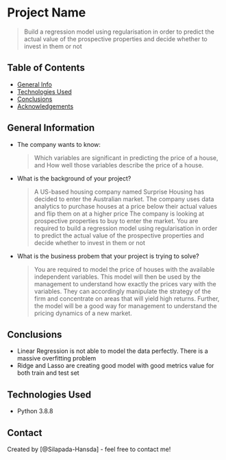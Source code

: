 # Project Name
> Build a regression model using regularisation in order to predict the actual value of the prospective properties and decide whether to invest in them or not


## Table of Contents
* [General Info](#general-information)
* [Technologies Used](#technologies-used)
* [Conclusions](#conclusions)
* [Acknowledgements](#acknowledgements)

<!-- You can include any other section that is pertinent to your problem -->

## General Information
- The company wants to know:
    >Which variables are significant in predicting the price of a house, and
    >How well those variables describe the price of a house.
- What is the background of your project?
    >A US-based housing company named Surprise Housing has decided to enter the Australian market. The company uses data analytics to purchase houses at a price below their actual values and flip them on at a higher price
    The company is looking at prospective properties to buy to enter the market. You are required to build a regression model using regularisation in order to predict the actual value of the prospective properties and decide whether to invest in them or not
    
- What is the business probem that your project is trying to solve?
    >You are required to model the price of houses with the available independent variables. This model will then be used by the management to understand how exactly the prices vary with the variables. They can accordingly manipulate the strategy of the firm and concentrate on areas that will yield high returns. Further, the model will be a good way for management to understand the pricing dynamics of a new market.

## Conclusions
- Linear Regression is not able to model the data perfectly. There is a massive overfitting problem
- Ridge and Lasso are creating good model with good metrics value for both train and test set


## Technologies Used
- Python 3.8.8

## Contact
Created by [@Silapada-Hansda] - feel free to contact me!


